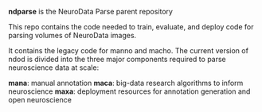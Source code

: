 **ndparse** is the NeuroData Parse parent repository

This repo contains the code needed to train, evaluate, and deploy code for parsing volumes of NeuroData images. 

It contains the legacy code for manno and macho.  The current version of ndod is divided into the three major components required to parse neuroscience data at scale:

**mana**: manual annotation
**maca**: big-data research algorithms to inform neuroscience
**maxa**: deployment resources for annotation generation and open neuroscience
